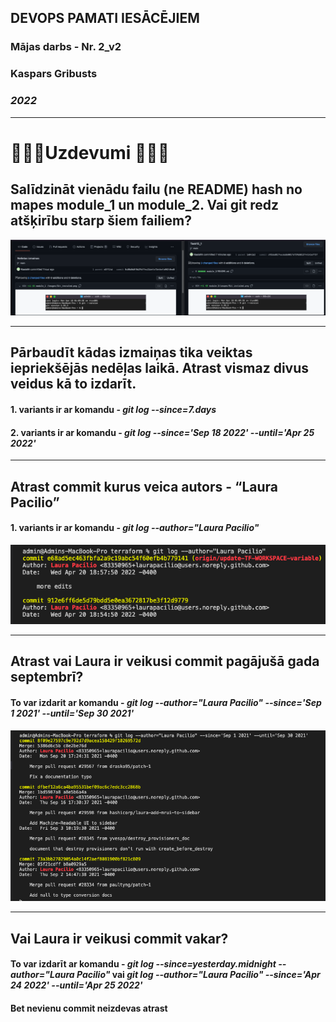 ## DEVOPS PAMATI IESĀCĒJIEM
### Mājas darbs -  Nr. 2_v2
### Kaspars Gribusts
### _2022_

---
# 🚀🚀🚀Uzdevumi 🚀🚀🚀

## **Salīdzināt vienādu failu (ne README) hash no mapes module_1 un module_2. Vai git redz atšķirību starp šiem failiem?**

![Compare](https://github.com/Kasishh/DevOps_fund/blob/main/module_2/images/same%20file%20different%20hash.png?raw=true)


---

## **Pārbaudīt kādas izmaiņas tika veiktas iepriekšējās nedēļas laikā. Atrast vismaz divus veidus kā to izdarīt.**

#### 1. variants ir ar komandu - _**git log --since=7.days**_

#### 2. variants ir ar komandu -  _**git log --since='Sep 18 2022' --until='Apr 25 2022'**_
---

##  Atrast commit kurus veica autors - “Laura Pacilio”

#### 1. variants ir ar komandu - _**git log --author="Laura Pacilio"**_
![Compare](https://github.com/Kasishh/DevOps_fund/blob/main/module_2/images/Laura%20Pacilio.png?raw=true)

---

## Atrast vai Laura ir veikusi commit pagājušā gada septembrī?

#### To var izdarit ar komandu - _**git log --author="Laura Pacilio" --since='Sep 1 2021' --until='Sep 30 2021'**_

![Compare](https://github.com/Kasishh/DevOps_fund/blob/main/module_2/images/made%20on%20SEP%20by%20Laura.png?raw=true)

---

## Vai Laura ir veikusi commit vakar? 

#### To var izdarīt ar komandu - _**git log --since=yesterday.midnight --author="Laura Pacilio"**_ vai  _**git log --author="Laura Pacilio" --since='Apr 24 2022' --until='Apr 25 2022'**_ 

#### Bet nevienu commit neizdevas atrast
